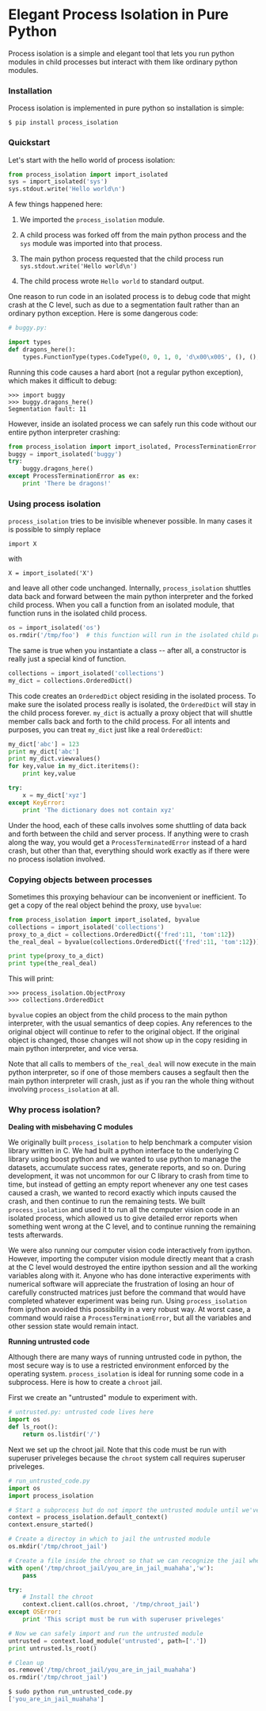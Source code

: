 # Elegant Process Isolation in Pure Python

Process isolation is a simple and elegant tool that lets you run
python modules in child processes but interact with them like ordinary
python modules.

### Installation

Process isolation is implemented in pure python so installation is simple:

    $ pip install process_isolation

### Quickstart

Let's start with the hello world of process isolation:

```python
from process_isolation import import_isolated
sys = import_isolated('sys')
sys.stdout.write('Hello world\n')
```

A few things happened here:

1. We imported the `process_isolation` module.

2. A child process was forked off from the main python process and the
   `sys` module was imported into that process.

3. The main python process requested that the child process run
   `sys.stdout.write('Hello world\n')`

4. The child process wrote `Hello world` to standard output.


One reason to run code in an isolated process is to debug code that
might crash at the C level, such as due to a segmentation fault rather
than an ordinary python exception. Here is some dangerous code:

```python
# buggy.py:

import types
def dragons_here():
    types.FunctionType(types.CodeType(0, 0, 1, 0, 'd\x00\x00S', (), (), (), '', '', 1, ''),{})()
```

Running this code causes a hard abort (not a regular python exception),
which makes it difficult to debug:

```
>>> import buggy
>>> buggy.dragons_here()
Segmentation fault: 11
```

However, inside an isolated process we can safely run this code without our
entire python interpreter crashing:

```python
from process_isolation import import_isolated, ProcessTerminationError
buggy = import_isolated('buggy')
try:
    buggy.dragons_here()
except ProcessTerminationError as ex:
    print 'There be dragons!'
```

### Using process isolation

`process_isolation` tries to be invisible whenever possible. In many
cases it is possible to simply replace

    import X

with 

    X = import_isolated('X')

and leave all other code unchanged. Internally, `process_isolation`
shuttles data back and forward between the main python interpreter and
the forked child process. When you call a function from an isolated
module, that function runs in the isolated child process.

```python
os = import_isolated('os')
os.rmdir('/tmp/foo')  # this function will run in the isolated child process
```

The same is true when you instantiate a class -- after all, a
constructor is really just a special kind of function.

```python
collections = import_isolated('collections')
my_dict = collections.OrderedDict()
```

This code creates an `OrderedDict` object residing in the isolated
process. To make sure the isolated process really is isolated, the
`OrderedDict` will stay in the child process forever. `my_dict` is
actually a proxy object that will shuttle member calls back and forth
to the child process. For all intents and purposes, you can treat
`my_dict` just like a real `OrderedDict`:

```python
my_dict['abc'] = 123
print my_dict['abc']
print my_dict.viewvalues()
for key,value in my_dict.iteritems():
    print key,value

try:
    x = my_dict['xyz']
except KeyError:
    print 'The dictionary does not contain xyz'
```

Under the hood, each of these calls involves some shuttling of data
back and forth between the child and server process. If anything were
to crash along the way, you would get a `ProcessTerminatedError`
instead of a hard crash, but other than that, everything should work
exactly as if there were no process isolation involved.

### Copying objects between processes

Sometimes this proxying behaviour can be inconvenient or
inefficient. To get a copy of the real object behind the proxy, use
`byvalue`:

```python
from process_isolation import import_isolated, byvalue
collections = import_isolated('collections')
proxy_to_a_dict = collections.OrderedDict({'fred':11, 'tom':12})
the_real_deal = byvalue(collections.OrderedDict({'fred':11, 'tom':12}))

print type(proxy_to_a_dict)
print type(the_real_deal)
```

This will print:

```
>>> process_isolation.ObjectProxy
>>> collections.OrderedDict
```

`byvalue` copies an object from the child process to the main
python interpreter, with the usual semantics of deep copies. Any
references to the original object will continue to refer to the
original object. If the original object is changed, those changes will
not show up in the copy residing in main python interpreter, and vice
versa.

Note that all calls to members of `the_real_deal` will now execute in
the main python interpreter, so if one of those members causes a
segfault then the main python interpreter will crash, just as if you
ran the whole thing without involving `process_isolation` at all.

### Why process isolation?

**Dealing with misbehaving C modules**

We originally built `process_isolation` to help benchmark a computer
vision library written in C. We had built a python interface to the
underlying C library using boost python and we wanted to use python to
manage the datasets, accumulate success rates, generate reports, and
so on. During development, it was not uncommon for our C library to
crash from time to time, but instead of getting an empty report
whenever any one test cases caused a crash, we wanted to record
exactly which inputs caused the crash, and then continue to run the
remaining tests. We built `process_isolation` and used it to run all
the computer vision code in an isolated process, which allowed us to
give detailed error reports when something went wrong at the C level,
and to continue running the remaining tests afterwards.

We were also running our computer vision code interactively from
ipython. However, importing the computer vision module directly meant
that a crash at the C level would destroyed the entire ipython session
and all the working variables along with it. Anyone who has done
interactive experiments with numerical software will appreciate the
frustration of losing an hour of carefully constructed matrices just
before the command that would have completed whatever experiment was
being run. Using `process_isolation` from ipython avoided this
possibility in a very robust way. At worst case, a command would raise
a `ProcessTerminationError`, but all the variables and other session
state would remain intact.

**Running untrusted code**

Although there are many ways of running untrusted code in python, the
most secure way is to use a restricted environment enforced by the
operating system. `process_isolation` is ideal for running some code
in a subprocess. Here is how to create a `chroot` jail. 

First we create an "untrusted" module to experiment with.

```python
# untrusted.py: untrusted code lives here
import os
def ls_root():
    return os.listdir('/')
```

Next we set up the chroot jail. Note that this code must be run with
superuser priveleges because the `chroot` system call requires
superuser priveleges.

```python
# run_untrusted_code.py
import os
import process_isolation

# Start a subprocess but do not import the untrusted module until we've installed the chroot jail
context = process_isolation.default_context()
context.ensure_started()

# Create a directoy in which to jail the untrusted module
os.mkdir('/tmp/chroot_jail')

# Create a file inside the chroot so that we can recognize the jail when we see it
with open('/tmp/chroot_jail/you_are_in_jail_muahaha','w'):
    pass

try:
    # Install the chroot
    context.client.call(os.chroot, '/tmp/chroot_jail')
except OSError:
    print 'This script must be run with superuser priveleges'

# Now we can safely import and run the untrusted module
untrusted = context.load_module('untrusted', path=['.'])
print untrusted.ls_root()

# Clean up
os.remove('/tmp/chroot_jail/you_are_in_jail_muahaha')
os.rmdir('/tmp/chroot_jail')
```

```python
$ sudo python run_untrusted_code.py
['you_are_in_jail_muahaha']
```

<!--

**Reloading binary modules**

Check back soon

**Running unittests in separate processes**

Check back soon

### Under the hood

Check back soon

-->
